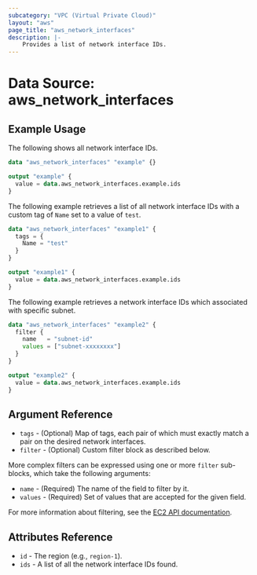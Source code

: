 ```yaml
---
subcategory: "VPC (Virtual Private Cloud)"
layout: "aws"
page_title: "aws_network_interfaces"
description: |-
    Provides a list of network interface IDs.
---
```


# Data Source: aws_network_interfaces

## Example Usage

The following shows all network interface IDs.

```terraform
data "aws_network_interfaces" "example" {}

output "example" {
  value = data.aws_network_interfaces.example.ids
}
```

The following example retrieves a list of all network interface IDs with a custom tag of `Name` set to a value of `test`.

```terraform
data "aws_network_interfaces" "example1" {
  tags = {
    Name = "test"
  }
}

output "example1" {
  value = data.aws_network_interfaces.example.ids
}
```

The following example retrieves a network interface IDs which associated with specific subnet.

```terraform
data "aws_network_interfaces" "example2" {
  filter {
    name   = "subnet-id"
    values = ["subnet-xxxxxxxx"]
  }
}

output "example2" {
  value = data.aws_network_interfaces.example.ids
}
```

## Argument Reference

* `tags` - (Optional) Map of tags, each pair of which must exactly match
  a pair on the desired network interfaces.
* `filter` - (Optional) Custom filter block as described below.

More complex filters can be expressed using one or more `filter` sub-blocks,
which take the following arguments:

* `name` - (Required) The name of the field to filter by it.
* `values` - (Required) Set of values that are accepted for the given field.

For more information about filtering, see the [EC2 API documentation][describe-network-interfaces].

## Attributes Reference

* `id` - The region (e.g., `region-1`).
* `ids` - A list of all the network interface IDs found.

[describe-network-interfaces]: https://docs.cloud.croc.ru/en/api/ec2/network_interfaces/DescribeNetworkInterfaces.html
